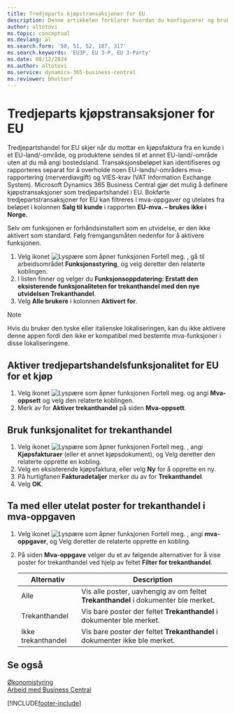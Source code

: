 ```yaml
---
title: Tredjeparts kjøpstransaksjoner for EU
description: Denne artikkelen forklarer hvordan du konfigurerer og bruker kjøpstransaksjoner fra tredjeparter i EU.
author: altotovi
ms.topic: conceptual
ms.devlang: al
ms.search.form: '50, 51, 52, 187, 317'
ms.search.keywords: 'EU3P, EU 3-P, EU 3-Party'
ms.date: 08/12/2024
ms.author: altotovi
ms.service: dynamics-365-business-central
ms.reviewer: bholtorf
---
```


# <a name="eu-third-party-purchase-transactions"></a>Tredjeparts kjøpstransaksjoner for EU

Tredjepartshandel for EU skjer når du mottar en kjøpsfaktura fra en kunde i et EU-land/-område, og produktene sendes til et annet EU-land/-område uten at du må angi bostedsland. Transaksjonsbeløpet kan identifiseres og rapporteres separat for å overholde noen EU-lands/-områders mva-rapportering (merverdiavgift) og VIES-krav (VAT Information Exchange System). Microsoft Dynamics 365 Business Central gjør det mulig å definere kjøpstransaksjoner som tredjepartshandel i EU. Bokførte tredjepartstransaksjoner for EU kan filtreres i mva-oppgaver og utelates fra beløpet i kolonnen **Salg til kunde** i rapporten **EU-mva. – brukes ikke i Norge**.

Selv om funksjonen er forhåndsinstallert som en utvidelse, er den ikke aktivert som standard. Følg fremgangsmåten nedenfor for å aktivere funksjonen.

1. Velg ikonet ![Lyspære som åpner funksjonen Fortell meg.](media/ui-search/search_small.png "Fortell hva du vil gjøre") , gå til arbeidsområdet **Funksjonsstyring**, og velg deretter den relaterte koblingen.
2. I listen finner og velger du **Funksjonsoppdatering: Erstatt den eksisterende funksjonaliteten for trekanthandel med den nye utvidelsen Trekanthandel**.
3. Velg **Alle brukere** i kolonnen **Aktivert for**.

> [!NOTE]
> Hvis du bruker den tyske eller italienske lokaliseringen, kan du ikke aktivere denne appen fordi den ikke er kompatibel med bestemte mva-funksjoner i disse lokaliseringene.  

## <a name="enable-eu-third-party-trade-functionality-for-a-purchase"></a>Aktiver tredjepartshandelsfunksjonalitet for EU for et kjøp

1. Velg ikonet ![Lyspære som åpner funksjonen Fortell meg.](media/ui-search/search_small.png "Fortell hva du vil gjøre") og angi **Mva-oppsett** og velg den relaterte koblingen.
2. Merk av for **Aktiver trekanthandel** på siden **Mva-oppsett**.

## <a name="use-eu-third-party-trade-functionality"></a>Bruk funksjonalitet for trekanthandel

1. Velg ikonet ![Lyspære som åpner funksjonen Fortell meg.](media/ui-search/search_small.png "Fortell hva du vil gjøre") , angi **Kjøpsfakturaer**  (eller et annet kjøpsdokument), og Velg deretter den relaterte opprette en kobling.
2. Velg en eksisterende kjøpsfaktura, eller velg **Ny** for å opprette en ny.
3. På hurtigfanen **Fakturadetaljer** merker du av for **Trekanthandel**.
4. Velg **OK**.

## <a name="include-or-exclude-eu-third-party-trade-records-on-the-vat-statement"></a>Ta med eller utelat poster for trekanthandel i mva-oppgaven

1. Velg ikonet ![Lyspære som åpner funksjonen Fortell meg.](media/ui-search/search_small.png "Fortell hva du vil gjøre") , angi **mva-oppgaver**, og Velg deretter de relaterte opprette en kobling.
2. På siden **Mva-oppgave** velger du et av følgende alternativer for å vise poster for trekanthandel ved hjelp av feltet **Filter for trekanthandel**.

    | Alternativ | Description |
    |--------|-------------|
    | Alle | Vis alle poster, uavhengig av om feltet **Trekanthandel** i dokumenter ble merket. |
    | Trekanthandel | Vis bare poster der feltet **Trekanthandel** i dokumenter ble merket. |
    | Ikke trekanthandel | Vis bare poster der feltet **Trekanthandel** i dokumenter ikke ble merket. |

## <a name="see-also"></a>Se også
[Økonomistyring](finance.md)    
[Arbeid med Business Central](ui-work-product.md)    

[!INCLUDE[footer-include](includes/footer-banner.md)]
